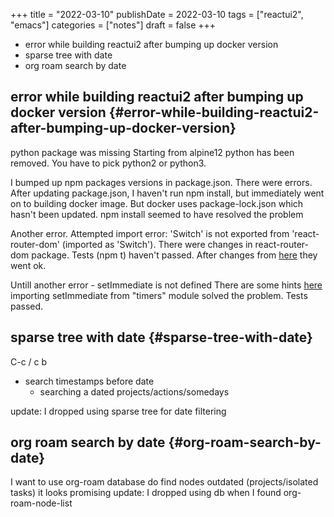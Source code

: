 +++
title = "2022-03-10"
publishDate = 2022-03-10
tags = ["reactui2", "emacs"]
categories = ["notes"]
draft = false
+++

-   error while building reactui2 after bumping up docker version
-   sparse tree with date
-   org roam search by date

<!--more-->


## error while building reactui2 after bumping up docker version {#error-while-building-reactui2-after-bumping-up-docker-version}

python package was missing
Starting from alpine12 python has been removed.
You have to pick python2 or python3.

I bumped up npm packages versions in package.json. There were errors.
After updating package.json, I haven't run npm install, but immediately
went on to building docker image.
But docker uses package-lock.json which hasn't been updated.
npm install seemed to have resolved the problem

Another error.
Attempted import error: 'Switch' is not exported from 'react-router-dom' (imported as 'Switch').
There were changes in react-router-dom package.
Tests (npm t) haven't passed.
After changes from [here](https://stackoverflow.com/questions/63124161/attempted-import-error-switch-is-not-exported-from-react-router-dom) they went ok.

Untill another error - setImmediate is not defined
There are some hints [here](https://github.com/prisma/prisma/issues/8558)
importing setImmediate from "timers" module solved the problem. Tests passed.


## sparse tree with date {#sparse-tree-with-date}

C-c / c b

-   search timestamps before date
    -   searching a dated projects/actions/somedays

update: I dropped using sparse tree for date filtering


## org roam search by date {#org-roam-search-by-date}

I want to use org-roam database do find nodes outdated (projects/isolated tasks)
it looks promising
update: I dropped using db when I found org-roam-node-list